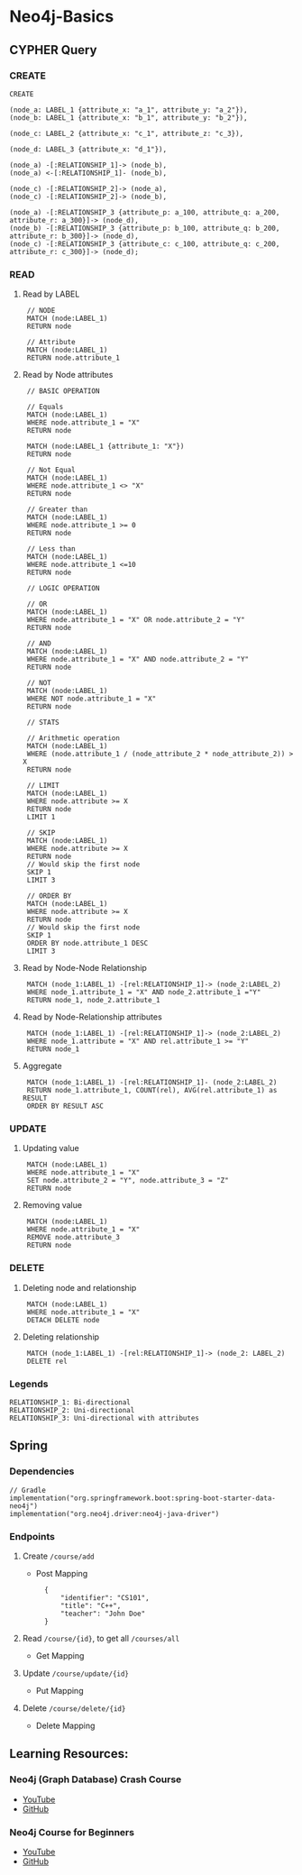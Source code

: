 # Neo4j-Basics

## CYPHER Query

### CREATE

    CREATE 
    
    (node_a: LABEL_1 {attribute_x: "a_1", attribute_y: "a_2"}),
    (node_b: LABEL_1 {attribute_x: "b_1", attribute_y: "b_2"}),

    (node_c: LABEL_2 {attribute_x: "c_1", attribute_z: "c_3}),

    (node_d: LABEL_3 {attribute_x: "d_1"}),

    (node_a) -[:RELATIONSHIP_1]-> (node_b),
    (node_a) <-[:RELATIONSHIP_1]- (node_b),

    (node_c) -[:RELATIONSHIP_2]-> (node_a),
    (node_c) -[:RELATIONSHIP_2]-> (node_b),

    (node_a) -[:RELATIONSHIP_3 {attribute_p: a_100, attribute_q: a_200, attribute_r: a_300}]-> (node_d),
    (node_b) -[:RELATIONSHIP_3 {attribute_p: b_100, attribute_q: b_200, attribute_r: b_300}]-> (node_d),
    (node_c) -[:RELATIONSHIP_3 {attribute_c: c_100, attribute_q: c_200, attribute_r: c_300}]-> (node_d);

### READ

1. Read by LABEL

        // NODE
        MATCH (node:LABEL_1) 
        RETURN node

        // Attribute
        MATCH (node:LABEL_1) 
        RETURN node.attribute_1

2. Read by Node attributes

        // BASIC OPERATION

        // Equals
        MATCH (node:LABEL_1)
        WHERE node.attribute_1 = "X"
        RETURN node

        MATCH (node:LABEL_1 {attribute_1: "X"})
        RETURN node
    
        // Not Equal
        MATCH (node:LABEL_1)
        WHERE node.attribute_1 <> "X"
        RETURN node

        // Greater than
        MATCH (node:LABEL_1)
        WHERE node.attribute_1 >= 0 
        RETURN node

        // Less than
        MATCH (node:LABEL_1)
        WHERE node.attribute_1 <=10
        RETURN node

        // LOGIC OPERATION

        // OR
        MATCH (node:LABEL_1)
        WHERE node.attribute_1 = "X" OR node.attribute_2 = "Y"
        RETURN node

        // AND
        MATCH (node:LABEL_1)
        WHERE node.attribute_1 = "X" AND node.attribute_2 = "Y"
        RETURN node

        // NOT
        MATCH (node:LABEL_1)
        WHERE NOT node.attribute_1 = "X"
        RETURN node

        // STATS

        // Arithmetic operation
        MATCH (node:LABEL_1) 
        WHERE (node.attribute_1 / (node_attribute_2 * node_attribute_2)) > X
        RETURN node

        // LIMIT
        MATCH (node:LABEL_1)
        WHERE node.attribute >= X
        RETURN node
        LIMIT 1

        // SKIP
        MATCH (node:LABEL_1)
        WHERE node.attribute >= X
        RETURN node
        // Would skip the first node
        SKIP 1
        LIMIT 3

        // ORDER BY
        MATCH (node:LABEL_1)
        WHERE node.attribute >= X
        RETURN node
        // Would skip the first node
        SKIP 1
        ORDER BY node.attribute_1 DESC
        LIMIT 3        

3. Read by Node-Node Relationship

        MATCH (node_1:LABEL_1) -[rel:RELATIONSHIP_1]-> (node_2:LABEL_2)
        WHERE node_1.attribute_1 = "X" AND node_2.attribute_1 ="Y"
        RETURN node_1, node_2.attribute_1

4. Read by Node-Relationship attributes

        MATCH (node_1:LABEL_1) -[rel:RELATIONSHIP_1]-> (node_2:LABEL_2)
        WHERE node_1.attribute = "X" AND rel.attribute_1 >= "Y"
        RETURN node_1

5. Aggregate

        MATCH (node_1:LABEL_1) -[rel:RELATIONSHIP_1]- (node_2:LABEL_2)
        RETURN node_1.attribute_1, COUNT(rel), AVG(rel.attribute_1) as RESULT
        ORDER BY RESULT ASC

### UPDATE

1. Updating value

        MATCH (node:LABEL_1)
        WHERE node.attribute_1 = "X"
        SET node.attribute_2 = "Y", node.attribute_3 = "Z"
        RETURN node

2. Removing value

        MATCH (node:LABEL_1)
        WHERE node.attribute_1 = "X"
        REMOVE node.attribute_3
        RETURN node

### DELETE

1. Deleting node and relationship

        MATCH (node:LABEL_1)
        WHERE node.attribute_1 = "X"
        DETACH DELETE node

2. Deleting relationship

        MATCH (node_1:LABEL_1) -[rel:RELATIONSHIP_1]-> (node_2: LABEL_2)
        DELETE rel

### Legends

    RELATIONSHIP_1: Bi-directional
    RELATIONSHIP_2: Uni-directional
    RELATIONSHIP_3: Uni-directional with attributes

## Spring

### Dependencies

    // Gradle
    implementation("org.springframework.boot:spring-boot-starter-data-neo4j")
    implementation("org.neo4j.driver:neo4j-java-driver")

### Endpoints

1. Create `/course/add`
    - Post Mapping

            {
                "identifier": "CS101",
                "title": "C++",
                "teacher": "John Doe"
            }

2. Read `/course/{id}`, to get all `/courses/all`
    - Get Mapping

3. Update `/course/update/{id}`
    - Put Mapping

4. Delete `/course/delete/{id}`
    - Delete Mapping

## Learning Resources:

### Neo4j (Graph Database) Crash Course 

- [YouTube](https://www.youtube.com/watch?v=8jNPelugC2s) 
- [GitHub](https://github.com/harblaith7/Neo4j-Crash-Course/tree/main)

### Neo4j Course for Beginners

- [YouTube](https://www.youtube.com/watch?v=_IgbB24scLI)
- [GitHub](https://github.com/fhsinchy/spring-neo4j)